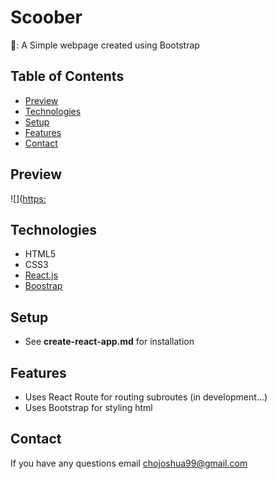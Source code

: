 # Scoober

🐶: A Simple webpage created using Bootstrap

## Table of Contents 

- [Preview](##preview)
- [Technologies](##technologies)
- [Setup](##setup)
- [Features](##features)
- [Contact](##contact)

## Preview

![]([https:](https://github.com/chobot123/scoober/blob/main/src/preview.gif)

## Technologies

- HTML5
- CSS3
- [React.js](https://github.com/facebook/react)
- [Boostrap](https://getbootstrap.com/)

## Setup

- See **create-react-app.md** for installation

## Features

- Uses React Route for routing subroutes (in development...)
- Uses Bootstrap for styling html

## Contact

If you have any questions email <chojoshua99@gmail.com>
